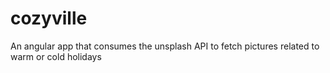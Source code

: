 # cozyville
An angular app that consumes the unsplash API to fetch pictures related to warm or cold holidays
